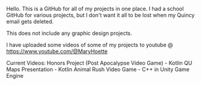 Hello. This is a GitHub for all of my projects in one place. I had a school GitHub for various projects, but I don't want it all to be lost when my Quincy email gets deleted.

This does not include any graphic design projects.

I have uploaded some videos of some of my projects to youtube @ https://www.youtube.com/@MaryHoette

Current Videos:
Honors Project (Post Apocalypse Video Game) - Kotlin
QU Maps Presentation - Kotlin
Animal Rush Video Game - C++ in Unity Game Engine


